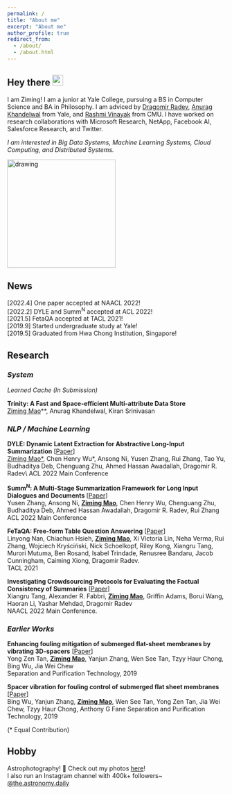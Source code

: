 ```yaml
---
permalink: /
title: "About me"
excerpt: "About me"
author_profile: true
redirect_from: 
  - /about/
  - /about.html
---
```


## Hey there <img src="https://media.giphy.com/media/hvRJCLFzcasrR4ia7z/giphy.gif" width="25px">
I am Ziming! I am a junior at Yale College, pursuing a BS in Computer Science and BA in Philosophy. I am adviced by [Dragomir Radev](http://www.cs.yale.edu/homes/radev/), [Anurag Khandelwal](https://www.anuragkhandelwal.com/) from Yale, and [Rashmi Vinayak](http://www.cs.cmu.edu/~rvinayak/) from CMU. I have worked on research collaborations with Microsoft Research, NetApp, Facebook AI, Salesforce Research, and Twitter.

*I am interested in Big Data Systems, Machine Learning Systems, Cloud Computing, and Distributed Systems.*

<img src="https://i.pinimg.com/originals/e4/26/70/e426702edf874b181aced1e2fa5c6cde.gif" alt="drawing" width="250"/>

## News

\[2022.4\] One paper accepted at NAACL 2022!\
\[2022.2\] DYLE and Summ<sup>N</sup> accepted at ACL 2022!\
\[2021.5\] FetaQA accepted at TACL 2021!\
\[2019.9\] Started undergraduate study at Yale!\
\[2019.5\] Graduated from Hwa Chong Institution, Singapore!
## Research
### *System*

*Learned Cache (In Submission)*

**Trinity: A Fast and Space-efficient Multi-attribute Data Store**\
<ins>Ziming Mao</ins>**, Anurag Khandelwal, Kiran Srinivasan
### *NLP / Machine Learning*

**DYLE: Dynamic Latent Extraction for Abstractive Long-Input Summarization** [[Paper](https://arxiv.org/abs/2110.08168)]\
<ins>Ziming Mao\*</ins>, Chen Henry Wu\*, Ansong Ni, Yusen Zhang, Rui Zhang, Tao Yu, Budhaditya Deb, Chenguang Zhu, Ahmed Hassan Awadallah, Dragomir R. Radev\ 
ACL 2022 Main Conference

**Summ<sup>N</sup>: A Multi-Stage Summarization Framework for Long Input Dialogues and Documents** [[Paper](https://arxiv.org/abs/2110.10150)]\
Yusen Zhang, Ansong Ni, **<ins>Ziming Mao</ins>**, Chen Henry Wu, Chenguang Zhu, Budhaditya Deb, Ahmed Hassan Awadallah, Dragomir R. Radev, Rui Zhang\
ACL 2022 Main Conference 

**FeTaQA: Free-form Table Question Answering** [[Paper](https://direct.mit.edu/tacl/article/doi/10.1162/tacl_a_00446/109273/FeTaQA-Free-form-Table-Question-Answering)]\
Linyong Nan, Chiachun Hsieh, **<ins>Ziming Mao</ins>**, Xi Victoria Lin, Neha Verma, Rui Zhang, Wojciech Kryściński, Nick Schoelkopf, Riley Kong, Xiangru Tang, Murori Mutuma, Ben Rosand, Isabel Trindade, Renusree Bandaru, Jacob Cunningham, Caiming Xiong, Dragomir Radev.\
TACL 2021

**Investigating Crowdsourcing Protocols for Evaluating the Factual Consistency of Summaries** [[Paper](https://arxiv.org/abs/2109.09195)]\
Xiangru Tang, Alexander R. Fabbri, **<ins>Ziming Mao</ins>**, Griffin Adams, Borui Wang, Haoran Li, Yashar Mehdad, Dragomir Radev\
NAACL 2022 Main Conference. 

### *Earlier Works*
**Enhancing fouling mitigation of submerged flat-sheet membranes by vibrating 3D-spacers** [[Paper](https://www.sciencedirect.com/science/article/pii/S1383586618333240)]\
Yong Zen Tan, **<ins>Ziming Mao</ins>**, Yanjun Zhang, Wen See Tan, Tzyy Haur Chong, Bing Wu, Jia Wei Chew\
Separation and Purification Technology, 2019 

**Spacer vibration for fouling control of submerged flat sheet membranes** [[Paper](https://www.sciencedirect.com/science/article/pii/S1383586618319968)]\
Bing Wu, Yanjun Zhang, **<ins>Ziming Mao</ins>**, Wen See Tan, Yong Zen Tan, Jia Wei Chew, Tzyy Haur Chong, Anthony G Fane
Separation and Purification Technology, 2019 

(\* Equal Contribution) 
## Hobby
Astrophotography! 🌌  Check out my photos [here](https://www.instagram.com/ziming.astro)!  
I also run an Instagram channel with 400k+ followers~ [@the.astronomy.daily](https://www.instagram.com/the.astronomy.daily/)


